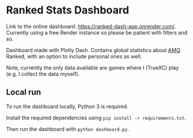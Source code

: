 # Ranked Stats Dashboard

Link to the online dashboard: https://ranked-dash-app.onrender.com/. Currently using a free Render instance so please be patient with filters and so.

Dashboard made with Plotly Dash. Contains global statistics about [AMQ](https://animemusicquiz.com/) Ranked, with an option to include personal ones as well.

Note, currently the only data available are games where I (TrueXC) play (e.g. I collect the data myself).

## Local run

To run the dashboard locally, Python 3 is required.

Install the required dependencies using `pip install -r requirements.txt`.

Then run the dashboard with `python dashboard.py`.